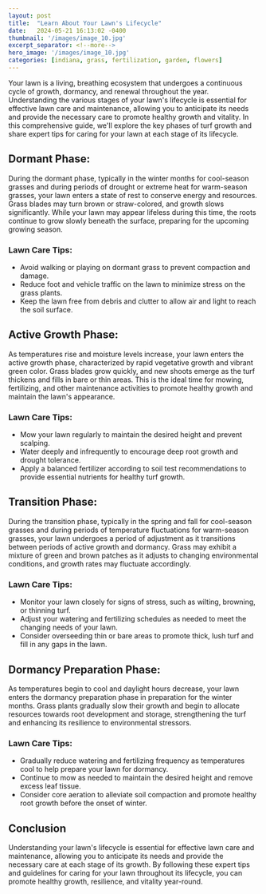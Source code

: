 ```yaml
---
layout: post
title:  "Learn About Your Lawn's Lifecycle"
date:   2024-05-21 16:13:02 -0400
thumbnail: '/images/image_10.jpg'
excerpt_separator: <!--more-->
hero_image: '/images/image_10.jpg'
categories: [indiana, grass, fertilization, garden, flowers]
---
```

Your lawn is a living, breathing ecosystem that undergoes a continuous cycle of growth, dormancy, and renewal throughout the year. <!--more-->Understanding the various stages of your lawn's lifecycle is essential for effective lawn care and maintenance, allowing you to anticipate its needs and provide the necessary care to promote healthy growth and vitality. In this comprehensive guide, we'll explore the key phases of turf growth and share expert tips for caring for your lawn at each stage of its lifecycle.

## Dormant Phase:
During the dormant phase, typically in the winter months for cool-season grasses and during periods of drought or extreme heat for warm-season grasses, your lawn enters a state of rest to conserve energy and resources. Grass blades may turn brown or straw-colored, and growth slows significantly. While your lawn may appear lifeless during this time, the roots continue to grow slowly beneath the surface, preparing for the upcoming growing season.

### Lawn Care Tips:
* Avoid walking or playing on dormant grass to prevent compaction and damage.
* Reduce foot and vehicle traffic on the lawn to minimize stress on the grass plants.
* Keep the lawn free from debris and clutter to allow air and light to reach the soil surface.

## Active Growth Phase:
As temperatures rise and moisture levels increase, your lawn enters the active growth phase, characterized by rapid vegetative growth and vibrant green color. Grass blades grow quickly, and new shoots emerge as the turf thickens and fills in bare or thin areas. This is the ideal time for mowing, fertilizing, and other maintenance activities to promote healthy growth and maintain the lawn's appearance.

### Lawn Care Tips:
* Mow your lawn regularly to maintain the desired height and prevent scalping.
* Water deeply and infrequently to encourage deep root growth and drought tolerance.
* Apply a balanced fertilizer according to soil test recommendations to provide essential nutrients for healthy turf growth.

## Transition Phase:
During the transition phase, typically in the spring and fall for cool-season grasses and during periods of temperature fluctuations for warm-season grasses, your lawn undergoes a period of adjustment as it transitions between periods of active growth and dormancy. Grass may exhibit a mixture of green and brown patches as it adjusts to changing environmental conditions, and growth rates may fluctuate accordingly.

### Lawn Care Tips:
* Monitor your lawn closely for signs of stress, such as wilting, browning, or thinning turf.
* Adjust your watering and fertilizing schedules as needed to meet the changing needs of your lawn.
* Consider overseeding thin or bare areas to promote thick, lush turf and fill in any gaps in the lawn.

## Dormancy Preparation Phase:
As temperatures begin to cool and daylight hours decrease, your lawn enters the dormancy preparation phase in preparation for the winter months. Grass plants gradually slow their growth and begin to allocate resources towards root development and storage, strengthening the turf and enhancing its resilience to environmental stressors.

### Lawn Care Tips:
* Gradually reduce watering and fertilizing frequency as temperatures cool to help prepare your lawn for dormancy.
* Continue to mow as needed to maintain the desired height and remove excess leaf tissue.
* Consider core aeration to alleviate soil compaction and promote healthy root growth before the onset of winter.

## Conclusion
Understanding your lawn's lifecycle is essential for effective lawn care and maintenance, allowing you to anticipate its needs and provide the necessary care at each stage of its growth. By following these expert tips and guidelines for caring for your lawn throughout its lifecycle, you can promote healthy growth, resilience, and vitality year-round.
